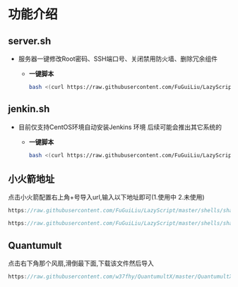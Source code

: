 # **功能介绍**

## server.sh

- 服务器一键修改Root密码、SSH端口号、关闭禁用防火墙、删除冗余组件
    - **一键脚本**

        ```bash
        bash <(curl https://raw.githubusercontent.com/FuGuiLiu/LazyScript/master/shells/serverInitialize/server.sh)
        ```


## jenkin.sh

- 目前仅支持CentOS环境自动安装Jenkins 环境 后续可能会推出其它系统的
    - **一键脚本**

        ```bash
        bash <(curl https://raw.githubusercontent.com/FuGuiLiu/LazyScript/master/shells/jenkins/jenkins.sh)
        ```
      
## 小火箭地址

点击小火箭配置右上角+号导入url,输入以下地址即可(1.使用中 2.未使用)

```java
https://raw.githubusercontent.com/FuGuiLiu/LazyScript/master/shells/shadowrocket/shadowrocket_rules.conf
```

```java
https://raw.githubusercontent.com/FuGuiLiu/LazyScript/master/shells/shadowrocket/shadowrocket_rules_2.conf
```

## Quantumult

点击右下角那个风扇,滑倒最下面,下载该文件然后导入

```java
https://raw.githubusercontent.com/w37fhy/QuantumultX/master/QuantumultX_diy.conf
```
